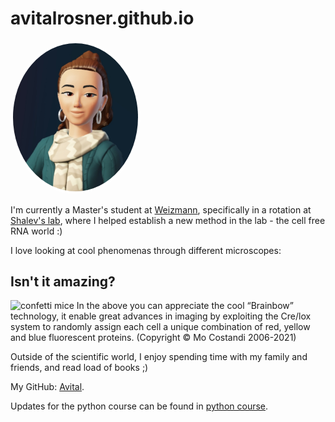 # avitalrosner.github.io

<img src="1713115429845.jpg" alt="Profile Picture" width="200" style="border-radius: 50%; border: 4px solid white;">


I'm currently a Master's student at [Weizmann](https://www.weizmann.ac.il/pages/), specifically in a rotation at [Shalev's lab](https://shalevlab.weizmann.ac.il/), where I helped establish a new method in the lab - the cell free RNA world :)

I love looking at cool phenomenas through different microscopes:
## Isn't it amazing?
![confetti mice](https://neurophilosophy.files.wordpress.com/2007/10/brainbow-hippocampus.jpg)
In the above you can appreciate the cool “Brainbow” technology, it enable great advances in imaging by exploiting the Cre/lox system to randomly assign each cell a unique combination of red, yellow and blue fluorescent proteins.
(Copyright © Mo Costandi 2006-2021)

Outside of the scientific world, I enjoy spending time with my family and friends, and read load of books ;)

My GitHub: [Avital](https://github.com/Avitalrosner).<br>

Updates for the python course can be found in [python course](wis_python_course.md).

